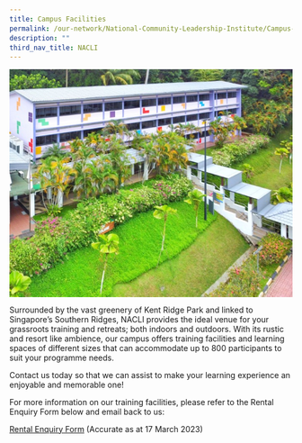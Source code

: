 ```yaml
---
title: Campus Facilities
permalink: /our-network/National-Community-Leadership-Institute/Campus-Facilities/
description: ""
third_nav_title: NACLI
---
```

<img style="width:600px"  align="center" src="/images/Our%20Network/NACLI/Campus%20Facilities%20-LL%20(Website)%20(200%20x%20250).jpg">

Surrounded by the vast greenery of Kent Ridge Park and linked to Singapore’s Southern Ridges, NACLI provides the ideal venue for your grassroots training and retreats; both indoors and outdoors. With its rustic and resort like ambience, our campus offers training facilities and learning spaces of different sizes that can accommodate up to 800 participants to suit your programme needs. 

Contact us today so that we can assist to make your learning experience an enjoyable and memorable one!

For more information on our training facilities, please refer to the Rental Enquiry Form below and email back to us: 

[Rental Enquiry Form](/files/Our%20Network/NACLI/Campus%20Facilities/NACLI%20Rental%20Enquiry%20Form%20(2022).pdf) (Accurate as at 17 March 2023)